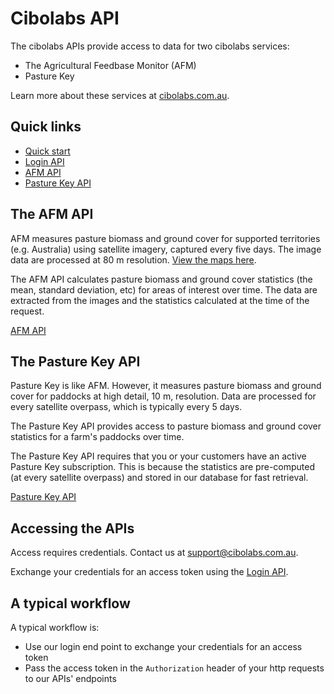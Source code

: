 # Cibolabs API

The cibolabs APIs provide access to data for two cibolabs services:
- The Agricultural Feedbase Monitor (AFM)
- Pasture Key

Learn more about these services at [cibolabs.com.au](https://cibolabs.com.au).

## Quick links

- [Quick start](quickstart.md)
- [Login API](login.md)
- [AFM API](afm.md)
- [Pasture Key API](pasturekey.md)



## The AFM API

AFM measures pasture biomass and ground cover for supported territories
(e.g. Australia) using satellite imagery, captured every five days. The
image data are processed at 80 m resolution.
[View the maps here](https://www.cibolabs.com.au/products/national-comparsion/).

The AFM API calculates pasture biomass and ground cover statistics
(the mean, standard deviation, etc) for areas of interest over time.
The data are extracted from the images and the statistics calculated at the
time of the request. 

[AFM API](afm.md)


## The Pasture Key API

Pasture Key is like AFM. However, it measures pasture biomass and ground
cover for paddocks at high detail, 10 m, resolution. Data are processed
for every satellite overpass, which is typically every 5 days.

The Pasture Key API provides access to pasture biomass and ground cover
statistics for a farm's paddocks over time.

The Pasture Key API requires that you or your customers have an active
Pasture Key subscription. This is because the statistics are pre-computed
(at every satellite overpass) and stored in our database for fast retrieval.

[Pasture Key API](pasturekey.md)

## Accessing the APIs

Access requires credentials.
Contact us at [support@cibolabs.com.au](mailto:support@cibolabs.com.au).

Exchange your credentials for an access token using the [Login API](login.md).

## A typical workflow

A typical workflow is:
- Use our login end point to exchange your credentials for an access token
- Pass the access token in the `Authorization` header of your http requests to
  our APIs' endpoints


